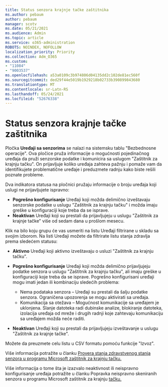 ```yaml
---
title: Status senzora krajnje tačke zaštitnika
ms.author: pebaum
author: pebaum
manager: scotv
ms.date: 05/21/2021
ms.audience: Admin
ms.topic: article
ms.service: o365-administration
ROBOTS: NOINDEX, NOFOLLOW
localization_priority: Priority
ms.collection: Adm_O365
ms.custom:
- "11084"
- "9003537"
ms.openlocfilehash: a53a0109c3b974806d04135dd2c102de81ec560f
ms.sourcegitcommit: ded29f44e5019b1929218b02733b390899843680
ms.translationtype: MT
ms.contentlocale: sr-Latn-RS
ms.lasthandoff: 05/24/2021
ms.locfileid: "52676338"
---
```

# <a name="defender-endpoint-check-sensor-status"></a>Status senzora krajnje tačke zaštitnika

Pločka **Uređaji sa senzorima** se nalazi na sistemsku tablu "Bezbednosne operacije". Ova pločice pruža informacije o mogućnosti pojedinačnog uređaja da pruži senzorske podatke i komunicira sa uslugom "Zaštitnik za krajnju tačku". On prijavljuje koliko uređaja zahteva pažnju i pomaže vam da identifikujete problematične uređaje i preduzmete radnju kako biste rešili poznate probleme.

Dva indikatora statusa na pločnici pružaju informacije o broju uređaja koji uslugi ne prijavljujete ispravno:

- **Pogrešno konfigurisanje** Uređaji koji možda delimično izveštavaju senzorske podatke u uslugu "Zaštitnik za krajnju tačku" i možda imaju greške u konfiguraciji koje treba da se isprave.
- **Neaktivan** Uređaji koji su prestali da prijavljujeju u uslugu "Zaštitnik za krajnje tačke" više od sedam dana u prošlom mesecu.

Klik na bilo koju grupu će vas usmeriti na listu Uređaji filtrirane u skladu sa svojim izborom. Na listi Uređaji možete da filtrirate listu stanja zdravlja prema sledećem statusu:

- **Aktivno** Uređaji koji aktivno izveštavaju o usluzi "Zaštitnik za krajnju tačku".
- **Pogrešno konfigurisanje** Uređaji koji možda delimično prijavljujeju podatke senzora u uslugu "Zaštitnik za krajnju tačku", ali imaju greške u konfiguraciji koje treba da se isprave. Pogrešno konfigurisani uređaji mogu imati jedan ili kombinaciju sledećih problema:

    - Nema podataka senzora – Uređaji su prestali da šalju podatke senzora. Ograničena upozorenja se mogu aktivirati sa uređaja.
    - Komunikacija sa otežava – Mogućnost komunikacije sa uređajem je uklonjena. Slanje datoteka radi dubinske analize, blokiranje datoteka, izolacija uređaja od mreže i drugih radnji koje zahtevaju komunikaciju sa uređajem možda neće raditi.
- **Neaktivan** Uređaji koji su prestali da prijavljujeju izveštavanje u uslugu "Zaštitnik za krajnje tačke".

Možete da preuzmete celu listu u CSV formatu pomoću funkcije "Izvoz".

Više informacija potražite u članku [Provera stanja zdravstvenog stanja senzora u programu Microsoft zaštitnik za krajnju tačku.](/microsoft-365/security/defender-endpoint/check-sensor-status)

Više informacija o tome šta je izazvalo neaktivnost ili neispravno konfigurisanje uređaja potražite u članku Popravka neispravno skeniranih senzora u programu Microsoft zaštitnik za krajnju [tačku.](/microsoft-365/security/defender-endpoint/fix-unhealthy-sensors)
